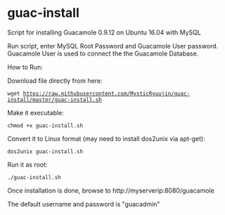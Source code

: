 # guac-install
Script for installing Guacamole 0.9.12 on Ubuntu 16.04 with MySQL

Run script, enter MySQL Root Password and Guacamole User password. Guacamole User is used to connect the the Guacamole Database.

How to Run:

Download file directly from here:

<code>wget https://raw.githubusercontent.com/MysticRyuujin/guac-install/master/guac-install.sh</code>

Make it executable:

<code>chmod +x guac-install.sh</code>

Convert it to Linux format (may need to install dos2unix via apt-get):

<code>dos2unix guac-install.sh</code>

Run it as root:

<code>./guac-install.sh</code>

Once installation is done, browse to http://myserverip:8080/guacamole

The default username and password is "guacadmin"
